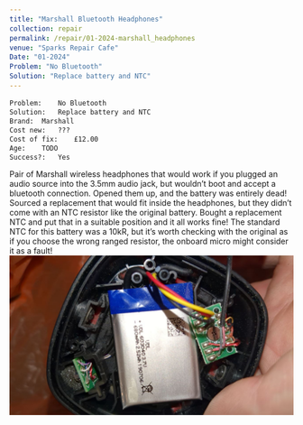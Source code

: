 ```yaml
---
title: "Marshall Bluetooth Headphones"
collection: repair
permalink: /repair/01-2024-marshall_headphones
venue: "Sparks Repair Cafe"
Date: "01-2024"
Problem: "No Bluetooth"
Solution: "Replace battery and NTC"
---
```

```
Problem:    No Bluetooth 
Solution:   Replace battery and NTC 
Brand:  Marshall 
Cost new:   ??? 
Cost of fix:    £12.00 
Age:    TODO 
Success?:   Yes 
```
Pair of Marshall wireless headphones that would work if you plugged an audio source into the 3.5mm audio jack, but wouldn’t boot and accept a bluetooth connection. Opened them up, and the battery was entirely dead! Sourced a replacement that would fit inside the headphones, but they didn’t come with an NTC resistor like the original battery. Bought a replacement NTC and put that in a suitable position and it all works fine! The standard NTC for this battery was a 10kR, but it’s worth checking with the original as if you choose the wrong ranged resistor, the onboard micro might consider it as a fault!
![](/images/repair_cafe/marshall_headphones/marshall_headphones_1.jpg)
